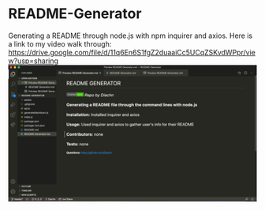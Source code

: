 # README-Generator
Generating a README through node.js with npm inquirer and axios. 
Here is a link to my video walk through:
https://drive.google.com/file/d/11q6En6S1fgZ2duaaiCc5UCqZSKvdWPpr/view?usp=sharing
![](assets/README.png)
